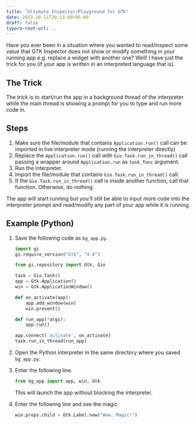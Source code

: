 ```yaml
---
title: "Ultimate Inspector/Playground for GTK"
date: 2023-10-11T20:13:00+05:00
draft: false
typora-root-url: ..
---
```


Have you ever been in a situation where you wanted to read/inspect some value that GTK Inspector does not show or modify something in your running app e.g. replace a widget with another one? Well! I have just the trick for you (if your app is written in an interpreted language that is). 

## The Trick

The trick is to start/run the app in a background thread of the interpreter while the main thread is showing a prompt for you to type and run more code in.

## Steps

1. Make sure the file/module that contains `Application.run()` call can be imported in live interpreter mode (running the interpreter directly)
1. Replace the `Application.run()` call with `Gio.Task.run_in_thread()` call passing a wrapper around `Application.run` as `task_func` argument.
1. Run the interpreter.
1. Import the file/module that contains `Gio.Task.run_in_thread()` call.
1. If the `Gio.Task.run_in_thread()` call is inside another function, call that function. Otherwise, do nothing.

The app will start running but you'll still be able to input more code into the interpreter prompt and read/modify any part of your app while it is running.


## Example (Python)

1. Save the following code as `bg_app.py`.

   ```python
   import gi
   gi.require_version("Gtk", "4.0")

   from gi.repository import Gtk, Gio
   
   task = Gio.Task()
   app = Gtk.Application()
   win = Gtk.ApplicationWindow()
   
   def on_activate(app):
       app.add_window(win)
       win.present()

   def run_app(*args):
       app.run()
   
   app.connect('activate', on_activate)
   task.run_in_thread(run_app)
   ```

1. Open the Python interpreter in the same directory where you saved `bg_app.py`.

1. Enter the following line.

   ```python
   from bg_app import app, win, Gtk
   ```
   
   This will launch the app without blocking the interpreter.

1. Enter the following line and see the magic.

   ```python
   win.props.child = Gtk.Label.new("Wow, Magic!")
   ```
